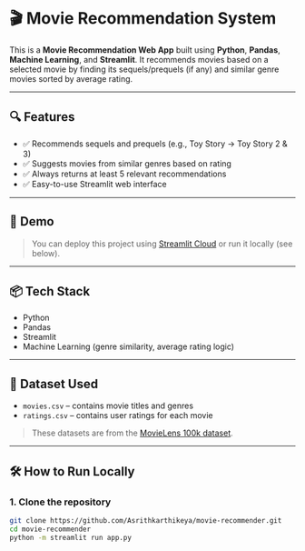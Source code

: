 # 🎬 Movie Recommendation System

This is a **Movie Recommendation Web App** built using **Python**, **Pandas**, **Machine Learning**, and **Streamlit**. It recommends movies based on a selected movie by finding its sequels/prequels (if any) and similar genre movies sorted by average rating.

---

## 🔍 Features

- ✅ Recommends sequels and prequels (e.g., Toy Story → Toy Story 2 & 3)
- ✅ Suggests movies from similar genres based on rating
- ✅ Always returns at least 5 relevant recommendations
- ✅ Easy-to-use Streamlit web interface

---

## 🚀 Demo

> You can deploy this project using [Streamlit Cloud](https://streamlit.io/cloud) or run it locally (see below).

---

## 📦 Tech Stack

- Python
- Pandas
- Streamlit
- Machine Learning (genre similarity, average rating logic)

---

## 📁 Dataset Used

- `movies.csv` – contains movie titles and genres
- `ratings.csv` – contains user ratings for each movie

> These datasets are from the [MovieLens 100k dataset](https://grouplens.org/datasets/movielens/100k/).

---

## 🛠️ How to Run Locally

### 1. Clone the repository

```bash
git clone https://github.com/Asrithkarthikeya/movie-recommender.git
cd movie-recommender
python -m streamlit run app.py
